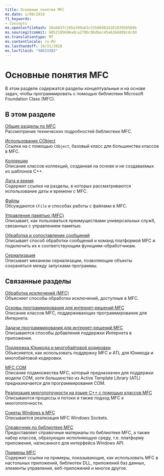 ```yaml
---
title: Основные понятия MFC
ms.date: 1/09/2018
f1_keywords:
- Concepts
ms.openlocfilehash: 58ab83fc195e199a63c53586983d26103950569b
ms.sourcegitcommit: 6052185696adca270bc9bdbec45a626dd89cdcdd
ms.translationtype: MT
ms.contentlocale: ru-RU
ms.lasthandoff: 10/31/2018
ms.locfileid: "50633382"
---
```

# <a name="mfc-concepts"></a>Основные понятия MFC

В этом разделе содержатся разделы концептуальные и на основе задач, чтобы программировать с помощью библиотеки Microsoft Foundation Class (MFC).

## <a name="in-this-section"></a>В этом разделе

[Общие разделы по MFC](../mfc/general-mfc-topics.md)<br/>
Рассмотрение технических подробностей библиотеки MFC.

[Использование CObject](../mfc/using-cobject.md)<br/>
Ссылки на с помощью `CObject`, базовый класс для большинства классов в MFC.

[Коллекции](../mfc/collections.md)<br/>
Описание классов коллекций, созданная на основе и не создаваемых из шаблонов C++.

[Дата и время](../atl-mfc-shared/date-and-time.md)<br/>
Содержит ссылки на разделы, в которых рассматриваются использование даты и времени с MFC.

[Файлы](../mfc/files-in-mfc.md)<br/>
Обсуждаются `CFile` и способах работы с файлами в MFC.

[Управление памятью (MFC)](../mfc/memory-management.md)<br/>
Описывает, как пользоваться преимуществами универсальных служб, связанных с управлением памятью.

[Обработка и сопоставление сообщений](../mfc/message-handling-and-mapping.md)<br/>
Описывает способ обработки сообщений и команд платформой MFC и подключить их к соответствующим функциям-обработчикам.

[Сериализация](../mfc/serialization-in-mfc.md)<br/>
Описывает механизм сериализации, позволяющие объекты сохраняться между запусками программы.

## <a name="related-sections"></a>Связанные разделы

[Обработка исключений (MFC)](../mfc/exception-handling-in-mfc.md)<br/>
Объясняет способы обработки исключений, доступные в MFC.

[Основы программирования для интернет-решений MFC](../mfc/mfc-internet-programming-basics.md)<br/>
Описание классов MFC, поддерживающих программирование для Интернета.

[Задачи программирования для интернет-решений MFC](../mfc/mfc-internet-programming-tasks.md)<br/>
Описываются способы добавления поддержки Интернета в приложения.

[Поддержка Юникода и многобайтовой кодировки](../atl-mfc-shared/unicode-and-multibyte-character-set-mbcs-support.md)<br/>
Объясняется, как использовать поддержку MFC и ATL для Юникода и многобайтовой кодировки.

[MFC COM](../mfc/mfc-com.md)<br/>
Описание подмножества MFC, который предназначен для поддержки модели COM, хотя большинство из Active Template Library (ATL) предназначается для программирования COM.

[Реализация многопоточности на языке C++ с помощью классов MFC](../parallel/multithreading-with-cpp-and-mfc.md)<br/>
Описываются процессы и потоки и также подход MFC к многопоточности.

[Сокеты Windows в MFC](../mfc/windows-sockets.md)<br/>
Описывается реализация MFC Windows Sockets.

[Справочник по библиотеке MFC](../mfc/mfc-desktop-applications.md)<br/>
Предоставляет справочные материалы по библиотеке MFC, а также набор классов, образующих исполняющую среду, т.е. платформу приложения, написанного для интерфейса Windows API.

[Примеры MFC](../visual-cpp-samples.md)<br/>
Содержит ссылки на примеры, показывающие, как использовать MFC в настольных приложений, библиотек DLL, приложений баз данных, элементы управления, веб-приложений и многое другое.
